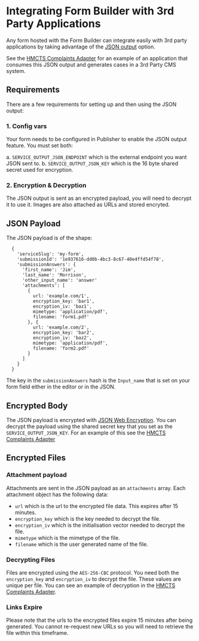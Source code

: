 # Integrating Form Builder with 3rd Party Applications

Any form hosted with the Form Builder can integrate easily with 3rd party applications
by taking advantage of the [JSON output](../submitting/submitting.md) option.

See the [HMCTS Complaints Adapter](https://github.com/ministryofjustice/hmcts-complaints-formbuilder-adapter)
for an example of an application that consumes this JSON output and generates cases
in a 3rd Party CMS system.

## Requirements

There are a few requirements for setting up and then using the JSON output:

### 1. Config vars

Your form needs to be configured in Publisher to enable the JSON output feature. You must set both:

a. `SERVICE_OUTPUT_JSON_ENDPOINT` which is the external endpoint you want JSON sent to.
b. `SERVICE_OUTPUT_JSON_KEY` which is the 16 byte shared secret used for encryption.

### 2. Encryption & Decryption

The JSON output is sent as an encrypted payload, you will need to decrypt it to use it.
Images are also attached as URLs and stored encryted.

## JSON Payload

The JSON payload is of the shape:

```
  {
    'serviceSlug': 'my-form',
    'submissionId': '1e937616-dd0b-4bc3-8c67-40e4ffd54f78',
    'submissionAnswers': {
      'first_name': 'Jim',
      'last_name': 'Morrison',
      'other_input_name': 'answer'
      'attachments': [
        {
          url: 'example.com/1',
          encryption_key: 'bar1',
          encryption_iv: 'baz1',
          mimetype: 'application/pdf',
          filename: 'form1.pdf'
        }, {
          url: 'example.com/2',
          encryption_key: 'bar2',
          encryption_iv: 'baz2',
          mimetype: 'application/pdf',
          filename: 'form2.pdf'
        }
      ]
    }
  }
```

The key in the `submissionAnswers` hash is the `Input_name` that is set on your form
field either in the editor or in the JSON.

## Encrypted Body

The JSON payload is encrypted with [JSON Web Encryption](https://openid.net/specs/draft-jones-json-web-encryption-02.html).
You can decrypt the payload using the shared secret key that you set as the
`SERVICE_OUTPUT_JSON_KEY`. For an example of this see the
[HMCTS Complaints Adapter](https://github.com/ministryofjustice/hmcts-complaints-formbuilder-adapter)

## Encrypted Files

### Attachment payload

Attachments are sent in the JSON payload as an `attachments` array. Each attachment
object has the following data:

- `url` which is the url to the encrypted file data. This expires after 15 minutes.
- `encryption_key` which is the key needed to decrypt the file.
- `encryption_iv` which is the initialisation vector needed to decrypt the file.
- `mimetype` which is the mimetype of the file.
- `filename` which is the user generated name of the file.

### Decrypting Files

Files are encrypted using the `AES-256-CBC` protocol. You need both the `encryption_key` and
`encryption_iv` to decrypt the file. These values are unique per file. You can see an example
of decryption in the
[HMCTS Complaints Adapter](https://github.com/ministryofjustice/hmcts-complaints-formbuilder-adapter/blob/master/app/controllers/attachments_controller.rb#L4).

### Links Expire

Please note that the urls to the encrypted files expire 15 minutes after being
generated. You cannot re-request new URLs so you will need to retrieve the file
within this timeframe.

